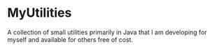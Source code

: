 MyUtilities
===========

A collection of small utilities primarily in Java that I am developing for myself and available for others free of cost.
